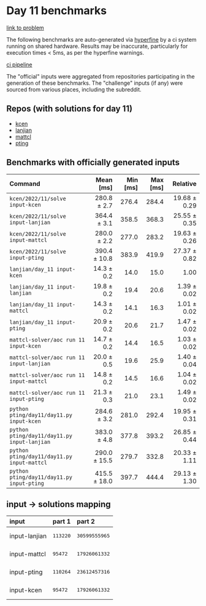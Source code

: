 # Day 11 benchmarks

[link to problem](http://adventofcode.com/2022/day/11)

The following benchmarks are auto-generated via [hyperfine](https://github.com/sharkdp/hyperfine) by a ci system running on shared hardware. Results may be inaccurate, particularly for execution times < 5ms, as per the hyperfine warnings.

[ci pipeline](http://ci.papercode.net:8080/teams/aoc2022/pipelines/aoc-compare-2022)

The "official" inputs were aggregated from repositories participating in the generation of these benchmarks. The "challenge" inputs (if any) were sourced from various places, including the subreddit.

## Repos (with solutions for day 11)


- [kcen](https://github.com/kcen/AdventOfCode)
- [lanjian](https://github.com/LanJian/aoc-2022)
- [mattcl](https://github.com/mattcl/aoc2022)
- [pting](https://github.com/pting/aoc2022)

## Benchmarks with officially generated inputs
| Command | Mean [ms] | Min [ms] | Max [ms] | Relative |
|:---|---:|---:|---:|---:|
| `kcen/2022/11/solve input-kcen` | 280.8 ± 2.7 | 276.4 | 284.4 | 19.68 ± 0.29 |
| `kcen/2022/11/solve input-lanjian` | 364.4 ± 3.1 | 358.5 | 368.3 | 25.55 ± 0.35 |
| `kcen/2022/11/solve input-mattcl` | 280.0 ± 2.2 | 277.0 | 283.2 | 19.63 ± 0.26 |
| `kcen/2022/11/solve input-pting` | 390.4 ± 10.8 | 383.9 | 419.9 | 27.37 ± 0.82 |
| `lanjian/day_11 input-kcen` | 14.3 ± 0.2 | 14.0 | 15.0 | 1.00 |
| `lanjian/day_11 input-lanjian` | 19.8 ± 0.2 | 19.4 | 20.6 | 1.39 ± 0.02 |
| `lanjian/day_11 input-mattcl` | 14.3 ± 0.2 | 14.1 | 16.3 | 1.01 ± 0.02 |
| `lanjian/day_11 input-pting` | 20.9 ± 0.2 | 20.6 | 21.7 | 1.47 ± 0.02 |
| `mattcl-solver/aoc run 11 input-kcen` | 14.7 ± 0.2 | 14.4 | 16.5 | 1.03 ± 0.02 |
| `mattcl-solver/aoc run 11 input-lanjian` | 20.0 ± 0.5 | 19.6 | 25.9 | 1.40 ± 0.04 |
| `mattcl-solver/aoc run 11 input-mattcl` | 14.8 ± 0.2 | 14.5 | 16.6 | 1.04 ± 0.02 |
| `mattcl-solver/aoc run 11 input-pting` | 21.3 ± 0.3 | 21.0 | 23.1 | 1.49 ± 0.02 |
| `python pting/day11/day11.py input-kcen` | 284.6 ± 3.2 | 281.0 | 292.4 | 19.95 ± 0.31 |
| `python pting/day11/day11.py input-lanjian` | 383.0 ± 4.8 | 377.8 | 393.2 | 26.85 ± 0.44 |
| `python pting/day11/day11.py input-mattcl` | 290.0 ± 15.5 | 279.7 | 332.8 | 20.33 ± 1.11 |
| `python pting/day11/day11.py input-pting` | 415.5 ± 18.0 | 397.7 | 444.4 | 29.13 ± 1.30 |

## input -> solutions mapping
|input|part 1|part 2|
|:---|:---|:---|
|input-lanjian|<pre>113220</pre>|<pre>30599555965</pre>|
|input-mattcl|<pre>95472</pre>|<pre>17926061332</pre>|
|input-pting|<pre>110264</pre>|<pre>23612457316</pre>|
|input-kcen|<pre>95472</pre>|<pre>17926061332</pre>|
